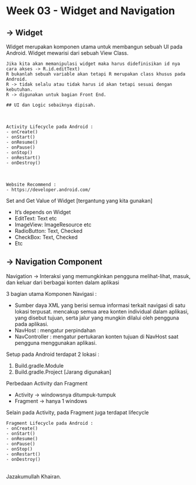 <h1><b>Week 03 - Widget and Navigation</b></h1>

<h2><b>-> Widget</b></h2>

Widget merupakan komponen utama untuk membangun sebuah UI pada Android. Widget mewarisi dari sebuah View Class.

    Jika kita akan memanipulasi widget maka harus didefinisikan id nya
    cara akses -> R.id.editText)
    R bukanlah sebuah variable akan tetapi R merupakan class khusus pada Android.
    R -> tidak selalu atau tidak harus id akan tetapi sesuai dengan kebutuhan.
    R -> digunakan untuk bagian Front End.
    
    ## UI dan Logic sebaiknya dipisah.
    
  <br>

    Activity Lifecycle pada Android :
    - onCreate()
    - onStart()
    - onResume()
    - onPause()
    - onStop()
    - onRestart()
    - onDestroy()
<br>

    Website Recommend :
    - https://developer.android.com/

Set and Get Value of Widget [tergantung yang kita gunakan]
- It’s depends on Widget
- EditText: Text etc
- ImageView: ImageResource etc
- RadioButton: Text, Checked
- CheckBox: Text, Checked
- Etc


<h2><b>-> Navigation Component</b></h2>

Navigation -> Interaksi yang memungkinkan pengguna melihat-lihat, masuk, dan keluar dari 
berbagai konten dalam aplikasi

3 bagian utama Komponen Navigasi :
- Sumber daya XML yang berisi semua informasi terkait navigasi di satu lokasi terpusat.
mencakup semua area konten individual dalam aplikasi, yang disebut tujuan, 
serta jalur yang mungkin dilalui oleh pengguna pada aplikasi.
- NavHost : mengatur perpindahan 
- NavController : mengatur pertukaran konten tujuan di NavHost saat pengguna menggunakan aplikasi.

Setup pada Android terdapat 2 lokasi :
1. Build.gradle.Module
2. Build.gradle.Project [Jarang digunakan]

Perbedaan Activity dan Fragment
- Activity -> windowsnya ditumpuk-tumpuk
- Fragment -> hanya 1 windows 

Selain pada Activity, pada Fragment juga terdapat lifecycle

    Fragment Lifecycle pada Android :
    - onCreate()
    - onStart()
    - onResume()
    - onPause()
    - onStop()
    - onRestart()
    - onDestroy()
<br>
Jazakumullah Khairan.
